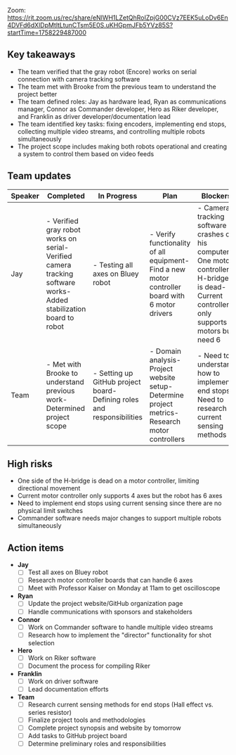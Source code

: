 Zoom: https://rit.zoom.us/rec/share/eNlWH1LZetQhRoIZpjG00CVz7EEK5uLoDv6En4DVFd6dXlDpMtltLtunCTsm5E0S.uKHGpmJFb5YVz85S?startTime=1758229487000
## Key takeaways

- The team verified that the gray robot (Encore) works on serial connection with camera tracking software
- The team met with Brooke from the previous team to understand the project better
- The team defined roles: Jay as hardware lead, Ryan as communications manager, Connor as Commander developer, Hero as Riker developer, and Franklin as driver developer/documentation lead
- The team identified key tasks: fixing encoders, implementing end stops, collecting multiple video streams, and controlling multiple robots simultaneously
- The project scope includes making both robots operational and creating a system to control them based on video feeds
## Team updates

| **Speaker** |                                                   **Completed**                                                    |                            **In Progress**                             |                                            **Plan**                                             |                                                                  **Blockers**                                                                   |
|-------------|--------------------------------------------------------------------------------------------------------------------|------------------------------------------------------------------------|-------------------------------------------------------------------------------------------------|-------------------------------------------------------------------------------------------------------------------------------------------------|
| Jay         | - Verified gray robot works on serial- Verified camera tracking software works- Added stabilization board to robot | - Testing all axes on Bluey robot                                      | - Verify functionality of all equipment- Find a new motor controller board with 6 motor drivers | - Camera tracking software crashes on his computer- One motor controller H-bridge is dead- Current controller only supports 4 motors but need 6 |
| Team        | - Met with Brooke to understand previous work- Determined project scope                                            | - Setting up GitHub project board- Defining roles and responsibilities | - Domain analysis- Project website setup- Determine project metrics- Research motor controllers | - Need to understand how to implement end stops- Need to research current sensing methods                                                       |

## High risks

- One side of the H-bridge is dead on a motor controller, limiting directional movement
- Current motor controller only supports 4 axes but the robot has 6 axes
- Need to implement end stops using current sensing since there are no physical limit switches
- Commander software needs major changes to support multiple robots simultaneously
## Action items

- **Jay**
    - [ ] Test all axes on Bluey robot
    - [ ] Research motor controller boards that can handle 6 axes
    - [ ] Meet with Professor Kaiser on Monday at 11am to get oscilloscope
- **Ryan**
    - [ ] Update the project website/GitHub organization page
    - [ ] Handle communications with sponsors and stakeholders
- **Connor**
    - [ ] Work on Commander software to handle multiple video streams
    - [ ] Research how to implement the "director" functionality for shot selection
- **Hero**
    - [ ] Work on Riker software
    - [ ] Document the process for compiling Riker
- **Franklin**
    - [ ] Work on driver software
    - [ ] Lead documentation efforts
- **Team**
    - [ ] Research current sensing methods for end stops (Hall effect vs. series resistor)
    - [ ] Finalize project tools and methodologies
    - [ ] Complete project synopsis and website by tomorrow
    - [ ] Add tasks to GitHub project board
    - [ ] Determine preliminary roles and responsibilities

